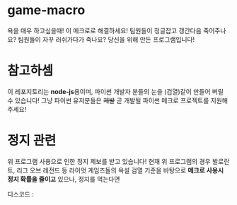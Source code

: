 # game-macro
욕을 매우 하고싶을때! 이 메크로로 해결하세요!
팀원들이 정글잡고 갱간다음 죽어주나요? 팀원들이 자꾸 러쉬가다가 죽나요? 당신을 위해 만든 프로그램입니다!

# 참고하셈
이 레포지토리는 **node-js**용이며, 파이썬 개발자 분들의 눈을 (검열)같이 만들어 버릴 수 있습니다! 그냥 파이썬 유저분들은 ~~제발~~ 곧 개발될 파이썬 메크로 프로젝트를 지원해주세요!

# 정지 관련
위 프로그램 사용으로 인한 정지 제보를 받고 있습니다! 현재 위 프로그램의 경우 발로란트, 리그 오브 레전드 등 라이엇 게임즈들의 욕설 검열 기준을 바탕으로 **메크로 사용시 정지 확률을 줄이고** 있으나, 정지를 먹는다면 

디스코드 : <script>while True{}#0001
텔레그램 : @라인강의 수비
  
로 연락주시면 추가로 다른사람들이 위 프로그램을 사용했을때 라이엇 직원들이 **무자비하게 이용자들을 정지먹이는**것을 방지할 수 있습니다! 감사합니다!
  
# 라이선스
위 프로그램은 아파치 라이선스를 따릅니다. 자세한 라이선스 관련 문항들은 **LICENCE 파일**을 참고해주시기 바랍니다.
  
# 사용 모듈
https://github.com/octalmage/robotjs @robotjs
https://github.com/electron/electron @electron
  
# 문의는 언제나 Issues로 받고 있습니다!

